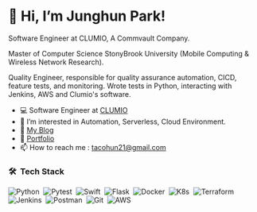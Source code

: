 # 👋 Hi, I’m Junghun Park!

Software Engineer at CLUMIO, A Commvault Company.

Master of Computer Science StonyBrook University (Mobile Computing & Wireless Network Research). 

Quality Engineer, responsible for quality assurance automation, CICD, feature tests, and monitoring. Wrote tests in Python, interacting with Jenkins, AWS and Clumio's software.
- 💻 Software Engineer at [CLUMIO](http://clumio.com/)
- 👀 I’m interested in Automation, Serverless, Cloud Environment.
- 📔 [My Blog](https://velog.io/@tacohun21)
- 📝 [Portfolio](https://tacohun.notion.site/Junghun-s-Portfolio-EN-a00b49b7646949bd88e8454323caf25a)
- 📫 How to reach me : tacohun21@gmail.com

### 🛠 &nbsp;Tech Stack

![Python](https://img.shields.io/badge/-Python-05122A?style=flat&logo=python)&nbsp;
![Pytest](https://img.shields.io/badge/-Pytest-05122A?style=flat&logo=pytest)&nbsp;
![Swift](https://img.shields.io/badge/-Switf-05122A?style=flat&logo=swift)&nbsp;
![Flask](https://img.shields.io/badge/-Flask-05122A?style=flat&logo=flask)&nbsp;
![Docker](https://img.shields.io/badge/-Docker-05122A?style=flat&logo=docker)&nbsp;
![K8s](https://img.shields.io/badge/-K8s-05122A?style=flat&logo=kubernetes)&nbsp;
![Terraform](https://img.shields.io/badge/-Terraform-05122A?style=flat&logo=terraform)&nbsp;
![Jenkins](https://img.shields.io/badge/-Jenkins-05122A?style=flat&logo=jenkins)&nbsp;
![Postman](https://img.shields.io/badge/-Postman-05122A?style=flat&logo=postman)&nbsp;
![Git](https://img.shields.io/badge/-Git-05122A?style=flat&logo=git)&nbsp;
![AWS](https://img.shields.io/badge/-AWS-05122A?style=flat&logo=amazon)&nbsp;

<!---
Tacohun/Tacohun is a ✨ special ✨ repository because its `README.md` (this file) appears on your GitHub profile.
You can click the Preview link to take a look at your changes.
--->
